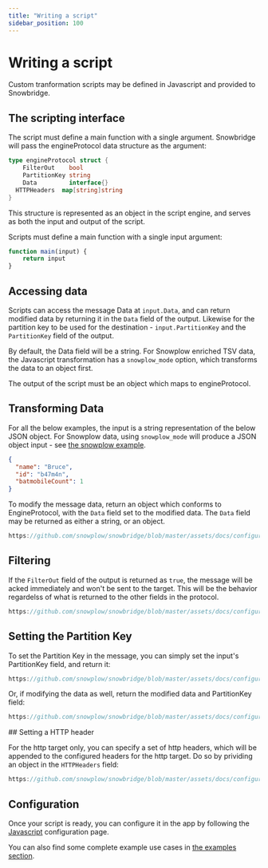 ```yaml
---
title: "Writing a script"
sidebar_position: 100
---
```


# Writing a script

Custom tranformation scripts may be defined in Javascript and provided to Snowbridge.

## The scripting interface

The script must define a main function with a single argument. Snowbridge will pass the engineProtocol data structure as the argument:


```go
type engineProtocol struct {
	FilterOut    bool
	PartitionKey string
	Data         interface{}
  HTTPHeaders  map[string]string
}
```

This structure is represented as an object in the script engine, and serves as both the input and output of the script.

Scripts must define a main function with a single input argument:

```js
function main(input) {
    return input
}
```

## Accessing data

Scripts can access the message Data at `input.Data`, and can return modified data by returning it in the `Data` field of the output. Likewise for the partition key to be used for the destination - `input.PartitionKey` and the `PartitionKey` field of the output.

By default, the Data field will be a string. For Snowplow enriched TSV data, the Javascript transformation has a `snowplow_mode` option, which transforms the data to an object first.

The output of the script must be an object which maps to engineProtocol.

## Transforming Data

For all the below examples, the input is a string representation of the below JSON object. For Snowplow data, using `snowplow_mode` will produce a JSON object input - see [the snowplow example](../examples/snowplow/index.md).

```json
{
  "name": "Bruce",
  "id": "b47m4n",
  "batmobileCount": 1
}
```

To modify the message data, return an object which conforms to EngineProtocol, with the `Data` field set to the modified data. The `Data` field may be returned as either a string, or an object.

```js reference
https://github.com/snowplow/snowbridge/blob/master/assets/docs/configuration/transformations/custom-scripts/create-a-script-modify-example.js
```

## Filtering

If the `FilterOut` field of the output is returned as `true`, the message will be acked immediately and won't be sent to the target. This will be the behavior regardelss of what is returned to the other fields in the protocol.

```js reference
https://github.com/snowplow/snowbridge/blob/master/assets/docs/configuration/transformations/custom-scripts/create-a-script-filter-example.js
```

## Setting the Partition Key

To set the Partition Key in the message, you can simply set the input's PartitionKey field, and return it:

```js reference
https://github.com/snowplow/snowbridge/blob/master/assets/docs/configuration/transformations/custom-scripts/create-a-script-setpk-example.js
```

Or, if modifying the data as well, return the modified data and PartitionKey field:

```js reference
https://github.com/snowplow/snowbridge/blob/master/assets/docs/configuration/transformations/custom-scripts/create-a-script-setpk-modify-example.js
```

## Setting a HTTP header

For the http target only, you can specify a set of http headers, which will be appended to the configured headers for the http target. Do so by prividing an object in the `HTTPHeaders` field:

```js reference
https://github.com/snowplow/snowbridge/blob/master/assets/docs/configuration/transformations/custom-scripts/create-a-script-header-example.js
```

## Configuration

Once your script is ready, you can configure it in the app by following the [Javascript](/docs/destinations/forwarding-events/snowbridge/configuration/transformations/custom-scripts/javascript-configuration/index.md) configuration page.

You can also find some complete example use cases in [the examples section](/docs/destinations/forwarding-events/snowbridge/configuration/transformations/custom-scripts/examples/index.md).
